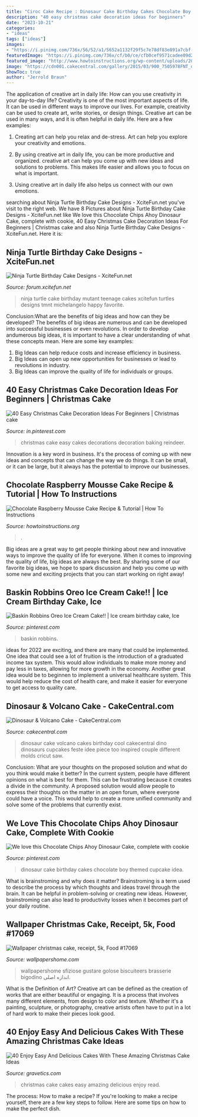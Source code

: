 ```yaml
---
title: "Ciroc Cake Recipe : Dinosaur Cake Birthday Cakes Chocolate Boy Themed Cupcake Idea"
description: "40 easy christmas cake decoration ideas for beginners"
date: "2023-10-21"
categories:
- "ideas"
tags: ["ideas"]
images:
- "https://i.pinimg.com/736x/56/52/a1/5652a1132f29f5c7e78df83e891a7cbf--dinosaur-cupcake-cake-dinosaur-birthday-cakes.jpg?b=t"
featuredImage: "https://i.pinimg.com/736x/cf/b0/ce/cfb0cef9571cadee09d224bbe74ea13e.jpg"
featured_image: "http://www.howtoinstructions.org/wp-content/uploads/2016/05/Raspberry-Mousse-Cake-660x903.jpg"
image: "https://cdn001.cakecentral.com/gallery/2015/03/900_7505978FNT_dinosaur-amp-volcano-cake.jpg"
ShowToc: true
author: "Jerrold Braun"
---
```



The application of creative art in daily life: How can you use creativity in your day-to-day life?
Creativity is one of the most important aspects of life. It can be used in different ways to improve our lives. For example, creativity can be used to create art, write stories, or design things. Creative art can be used in many ways, and it is often helpful in daily life. Here are a few examples: 
1) Creating art can help you relax and de-stress. Art can help you explore your creativity and emotions.

2) By using creative art in daily life, you can be more productive and organized. creative art can help you come up with new ideas and solutions to problems. This makes life easier and allows you to focus on what is important.

3) Using creative art in daily life also helps us connect with our own emotions.

	

		
searching about Ninja Turtle Birthday Cake Designs - XciteFun.net you've visit to the right web. We have 8 Pictures about Ninja Turtle Birthday Cake Designs - XciteFun.net like We love this Chocolate Chips Ahoy Dinosaur Cake, complete with cookie, 40 Easy Christmas Cake Decoration Ideas For Beginners | Christmas cake and also Ninja Turtle Birthday Cake Designs - XciteFun.net. Here it is:
		
    
## Ninja Turtle Birthday Cake Designs - XciteFun.net

<img loading=lazy src="https://img.xcitefun.net/users/2015/01/372356,xcitefun-ninja-turtle-cakes-4.jpg" onerror="this.onerror=null;this.src='https://tse4.mm.bing.net/th?id=OIP.RCwbMOIt2bWt1KJFh5Qq2QHaJ6&amp;pid=15.1';" alt="Ninja Turtle Birthday Cake Designs - XciteFun.net">

_Source: forum.xcitefun.net_

>ninja turtle cake birthday mutant teenage cakes xcitefun turtles designs tmnt michelangelo happy favorite. 

	

Conclusion:What are the benefits of big ideas and how can they be developed?
The benefits of big ideas are numerous and can be developed into successful businesses or even revolutions. In order to develop andumerous big ideas, it is important to have a clear understanding of what these concepts mean. Here are some key examples: 
1. Big Ideas can help reduce costs and increase efficiency in business. 
2. Big Ideas can open up new opportunities for businesses or lead to revolutions in industry. 
3. Big Ideas can improve the quality of life for individuals or groups.

    
## 40 Easy Christmas Cake Decoration Ideas For Beginners | Christmas Cake

<img loading=lazy src="https://i.pinimg.com/736x/25/e9/92/25e992fedcda03023bd58cae560bf2af.jpg" onerror="this.onerror=null;this.src='https://tse3.mm.bing.net/th?id=OIP.gpeVTzHM5xZz3aZpT4oLqwHaLH&amp;pid=15.1';" alt="40 Easy Christmas Cake Decoration Ideas For Beginners | Christmas cake">

_Source: in.pinterest.com_

>christmas cake easy cakes decorations decoration baking reindeer. 

	

Innovation is a key word in business. It's the process of coming up with new ideas and concepts that can change the way we do things. It can be small, or it can be large, but it always has the potential to improve our businesses.

    
## Chocolate Raspberry Mousse Cake Recipe &amp; Tutorial | How To Instructions

<img loading=lazy src="http://www.howtoinstructions.org/wp-content/uploads/2016/05/Raspberry-Mousse-Cake-660x903.jpg" onerror="this.onerror=null;this.src='https://tse4.mm.bing.net/th?id=OIP.pSQutLsvhnto1BltP4GkvQHaKI&amp;pid=15.1';" alt="Chocolate Raspberry Mousse Cake Recipe &amp; Tutorial | How To Instructions">

_Source: howtoinstructions.org_

>. 

	

Big ideas are a great way to get people thinking about new and innovative ways to improve the quality of life for everyone. When it comes to improving the quality of life, big ideas are always the best. By sharing some of our favorite big ideas, we hope to spark discussion and help you come up with some new and exciting projects that you can start working on right away!

    
## Baskin Robbins Oreo Ice Cream Cake!! | Ice Cream Birthday Cake, Ice

<img loading=lazy src="https://i.pinimg.com/736x/cf/b0/ce/cfb0cef9571cadee09d224bbe74ea13e.jpg" onerror="this.onerror=null;this.src='https://tse4.mm.bing.net/th?id=OIP.RwR1WjnZzDbTgU5wFqgAHwHaHa&amp;pid=15.1';" alt="Baskin Robbins Oreo Ice Cream Cake!! | Ice cream birthday cake, Ice">

_Source: pinterest.com_

>baskin robbins. 

	

ideas for 2022 are exciting, and there are many that could be implemented. One idea that could see a lot of fruition is the introduction of a graduated income tax system. This would allow individuals to make more money and pay less in taxes, allowing for more growth in the economy. Another great idea would be to beginnen to implement a universal healthcare system. This would help reduce the cost of health care, and make it easier for everyone to get access to quality care.

    
## Dinosaur &amp; Volcano Cake - CakeCentral.com

<img loading=lazy src="https://cdn001.cakecentral.com/gallery/2015/03/900_7505978FNT_dinosaur-amp-volcano-cake.jpg" onerror="this.onerror=null;this.src='https://tse1.mm.bing.net/th?id=OIP.j5rwHFhedkloRQnSnPVOIgHaJ5&amp;pid=15.1';" alt="Dinosaur &amp; Volcano Cake - CakeCentral.com">

_Source: cakecentral.com_

>dinosaur cake volcano cakes birthday cool cakecentral dino dinosaurs cupcakes feste idee piece too inspired couple different molds cricut saw. 

	

Conclusion: What are your thoughts on the proposed solution and what do you think would make it better?
In the current system, people have different opinions on what is best for them. This can be frustrating because it creates a divide in the community. A proposed solution would allow people to express their thoughts on the matter in an open forum, where everyone could have a voice. This would help to create a more unified community and solve some of the problems that currently exist.

    
## We Love This Chocolate Chips Ahoy Dinosaur Cake, Complete With Cookie

<img loading=lazy src="https://i.pinimg.com/736x/56/52/a1/5652a1132f29f5c7e78df83e891a7cbf--dinosaur-cupcake-cake-dinosaur-birthday-cakes.jpg?b=t" onerror="this.onerror=null;this.src='https://tse2.mm.bing.net/th?id=OIP.dMF8sW9PmY1eAn2-xORL6QHaKq&amp;pid=15.1';" alt="We love this Chocolate Chips Ahoy Dinosaur Cake, complete with cookie">

_Source: pinterest.com_

>dinosaur cake birthday cakes chocolate boy themed cupcake idea. 

	

What is brainstroming and why does it matter?
Brainstroming is a term used to describe the process by which thoughts and ideas travel through the brain. It can be helpful in problem-solving or creating new ideas. However, brainstroming can also lead to productivity losses when it becomes part of your daily routine.

    
## Wallpaper Christmas Cake, Receipt, 5k, Food #17069

<img loading=lazy src="https://wallpapershome.com/images/wallpapers/christmas-cake-3840x2160-receipt-5k-17069.jpg" onerror="this.onerror=null;this.src='https://tse2.mm.bing.net/th?id=OIP.CfmCyXwSpneikTEGt_fvyAHaEK&amp;pid=15.1';" alt="Wallpaper christmas cake, receipt, 5k, Food #17069">

_Source: wallpapershome.com_

>wallpapershome sfiziose gustare golose biscuiteers brasserie bigodino اندازه اصلی. 

	

What is the Definition of Art?
Creative art can be defined as the creation of works that are either beautiful or engaging. It is a process that involves many different elements, from design to color and texture. Whether it's a painting, sculpture, or photography, creative artists often have to put in a lot of hard work to make their pieces look good.

    
## 40 Enjoy Easy And Delicious Cakes With These Amazing Christmas Cake Ideas

<img loading=lazy src="https://www.gravetics.com/wp-content/uploads/2017/04/Chesterfieldcakes-celebration-christmascakes-Christmas.jpg" onerror="this.onerror=null;this.src='https://tse2.mm.bing.net/th?id=OIP.pqu63QprEQjljw_xh_unIAHaHa&amp;pid=15.1';" alt="40 Enjoy Easy And Delicious Cakes With These Amazing Christmas Cake Ideas">

_Source: gravetics.com_

>christmas cake cakes easy amazing delicious enjoy read. 

	

The process: How to make a recipe?
If you're looking to make a recipe yourself, there are a few key steps to follow. Here are some tips on how to make the perfect dish.

